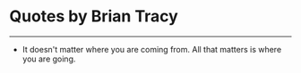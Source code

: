 # Quotes by Brian Tracy

---

- It doesn't matter where you are coming from. All that matters is where you are going.
